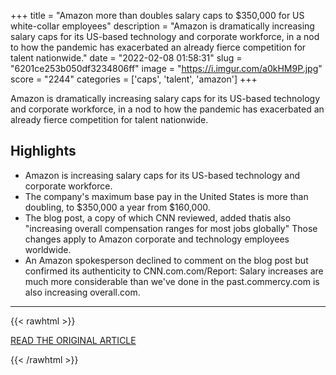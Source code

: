 +++
title = "Amazon more than doubles salary caps to $350,000 for US white-collar employees"
description = "Amazon is dramatically increasing salary caps for its US-based technology and corporate workforce, in a nod to how the pandemic has exacerbated an already fierce competition for talent nationwide."
date = "2022-02-08 01:58:31"
slug = "6201ce253b050df3234806ff"
image = "https://i.imgur.com/a0kHM9P.jpg"
score = "2244"
categories = ['caps', 'talent', 'amazon']
+++

Amazon is dramatically increasing salary caps for its US-based technology and corporate workforce, in a nod to how the pandemic has exacerbated an already fierce competition for talent nationwide.

## Highlights

- Amazon is increasing salary caps for its US-based technology and corporate workforce.
- The company's maximum base pay in the United States is more than doubling, to $350,000 a year from $160,000.
- The blog post, a copy of which CNN reviewed, added thatis also "increasing overall compensation ranges for most jobs globally" Those changes apply to Amazon corporate and technology employees worldwide.
- An Amazon spokesperson declined to comment on the blog post but confirmed its authenticity to CNN.com.com/Report: Salary increases are much more considerable than we've done in the past.commercy.com is also increasing overall.com.

---

{{< rawhtml >}}
  <p class="article-category">
    <a target="_blank" href="https://www.cnn.com/2022/02/07/tech/amazon-doubles-salary/index.html">READ THE ORIGINAL ARTICLE</a>
  </p>
{{< /rawhtml >}}
